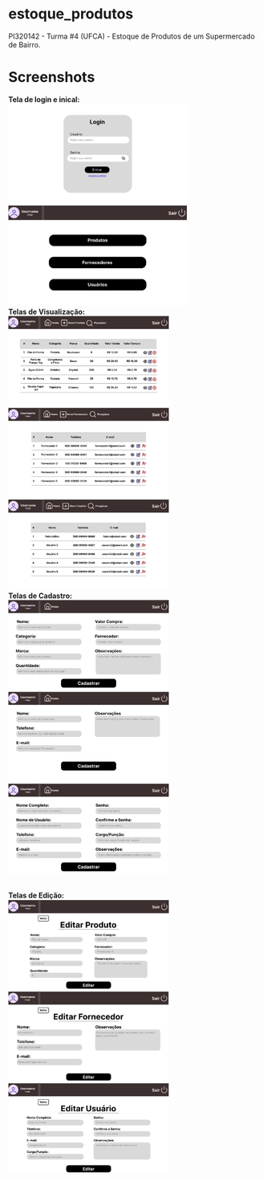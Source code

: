 # estoque_produtos
PI320142 - Turma #4 (UFCA) - Estoque de Produtos de um Supermercado de Bairro.

# Screenshots
<strong>Tela de login e inical:</strong><br>
<img src="/screenshots/tela_login.png" height="200px" width="356px">
<img src="/screenshots/tela_inicial.png" height="200px" width="356px">
<br><strong>Telas de Visualização:</strong><br>
<img src="/screenshots/tela_produtos.png" height="180px" width="320px">
<img src="/screenshots/tela_fornecedores.png" height="180px" width="320px">
<img src="/screenshots/tela_usuarios.png" height="180px" width="320px">
<br><strong>Telas de Cadastro:</strong><br>
<img src="/screenshots/tela_cadastrar_produto.png" height="180px" width="320px">
<img src="/screenshots/tela_cadastrar_fornecedor.png" height="180px" width="320px">
<img src="/screenshots/tela_cadastrar_usuario.png" height="180px" width="320px">

<br><strong>Telas de Edição:</strong><br>
<img src="/screenshots/tela_editar_produto.png" height="180px" width="320px">
<img src="/screenshots/tela_editar_fornecedor.png" height="180px" width="320px">
<img src="/screenshots/tela_editar_usuario.png" height="180px" width="320px">
